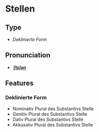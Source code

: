 # Stellen
## Type
- _Deklinierte Form_
## Pronunciation
- **_[ˈʃtɛlən](https://commons.wikimedia.org/wiki/File:De-Stellen.ogg)_**
## Features
### Deklinierte Form
- Nominativ Plural des Substantivs Stelle
- Genitiv Plural des Substantivs Stelle
- Dativ Plural des Substantivs Stelle
- Akkusativ Plural des Substantivs Stelle

